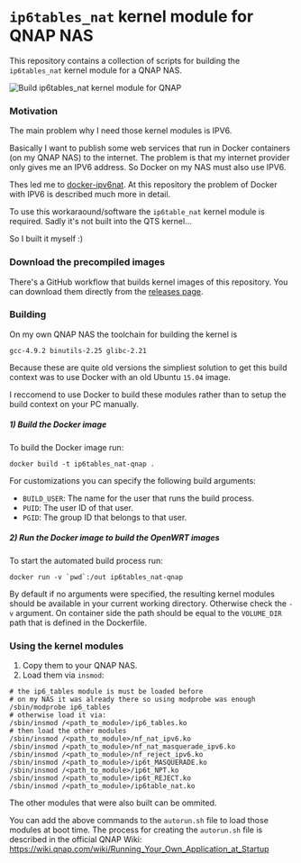 # `ip6tables_nat` kernel module for QNAP NAS

This repository contains a collection of scripts for building the `ip6tables_nat` kernel module for a QNAP NAS.

![Build ip6tables_nat kernel module for QNAP](https://github.com/mammo0/qnap-ip6tables_nat-module/workflows/Build%20ip6tables_nat%20kernel%20module%20for%20QNAP/badge.svg)



### Motivation
The main problem why I need those kernel modules is IPV6.

Basically I want to publish some web services that run in Docker containers (on my QNAP NAS) to the internet. The problem is that my internet provider only gives me an IPV6 address. So Docker on my NAS must also use IPV6.

Thes led me to [docker-ipv6nat](https://github.com/robbertkl/docker-ipv6nat). At this repository the problem of Docker with IPV6 is described much more in detail.

To use this workaraound/software the `ip6table_nat` kernel module is required. Sadly it's not built into the QTS kernel...

So I built it myself :)



### Download the precompiled images
There's a GitHub workflow that builds kernel images of this repository. You can download them directly from the [releases page](https://github.com/mammo0/qnap-ip6tables_nat-module/releases).



### Building
On my own QNAP NAS the toolchain for building the kernel is

    gcc-4.9.2 binutils-2.25 glibc-2.21

Because these are quite old versions the simpliest solution to get this build context was to use Docker with an old Ubuntu `15.04` image.

I reccomend to use Docker to build these modules rather than to setup the build context on your PC manually.

##### 1) Build the Docker image
To build the Docker image run:
```shell
docker build -t ip6tables_nat-qnap .
```
For customizations you can specify the following build arguments:
- `BUILD_USER`: The name for the user that runs the build process.
- `PUID`: The user ID of that user.
- `PGID`: The group ID that belongs to that user.

##### 2) Run the Docker image to build the OpenWRT images
To start the automated build process run:
```shell
docker run -v `pwd`:/out ip6tables_nat-qnap
```
By default if no arguments were specified, the resulting kernel modules should be available in your current working directory. Otherwise check the `-v` argument. On container side the path should be equal to the `VOLUME_DIR` path that is defined in the Dockerfile.



### Using the kernel modules
1. Copy them to your QNAP NAS.
2. Load them via `insmod`:
```shell
# the ip6_tables module is must be loaded before
# on my NAS it was already there so using modprobe was enough
/sbin/modprobe ip6_tables
# otherwise load it via:
/sbin/insmod /<path_to_module>/ip6_tables.ko
# then load the other modules
/sbin/insmod /<path_to_module>/nf_nat_ipv6.ko
/sbin/insmod /<path_to_module>/nf_nat_masquerade_ipv6.ko
/sbin/insmod /<path_to_module>/nf_reject_ipv6.ko
/sbin/insmod /<path_to_module>/ip6t_MASQUERADE.ko
/sbin/insmod /<path_to_module>/ip6t_NPT.ko
/sbin/insmod /<path_to_module>/ip6t_REJECT.ko
/sbin/insmod /<path_to_module>/ip6table_nat.ko
```

The other modules that were also built can be ommited.

You can add the above commands to the `autorun.sh` file to load those modules at boot time. The process for creating the `autorun.sh` file is described in the official QNAP Wiki:
https://wiki.qnap.com/wiki/Running_Your_Own_Application_at_Startup

